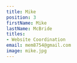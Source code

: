 ```yaml
---
title: Mike
position: 3
firstName: Mike
lastName: McBride
titles:
- Website Coordination
email: mem8754@gmail.com
image: mike.jpg
---
```


